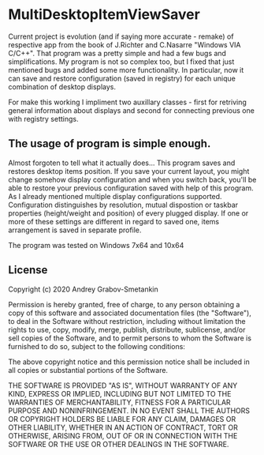 # MultiDesktopItemViewSaver

Current project is evolution (and if saying more accurate - remake) of respective app from the book of J.Richter and C.Nasarre "Windows VIA C/C++". That program was a pretty simple and had a few bugs and simplifications. My program is not so complex too, but I fixed that just mentioned bugs and added some more functionality. In particular, now it can save and restore configuration (saved in registry) for each unique combination of desktop displays.

For make this working I impliment two auxillary classes - first for retriving general information about displays and second for connecting previous one with registry settings.

The usage of program is simple enough.
---------------------------------------------------

Almost forgoten to tell what it actually does... This program saves and restores desktop items position. If you save your current layout, you might change somehow display configuration and when you switch back, you'll be able to restore your previous configuration saved with help of this program. As I already mentioned multiple display configurations supported. Configuration distinguishes by resolution, mutual dispostion or taskbar properties (height/weight and position) of every plugged display. If one or more of these settings are different in regard to saved one, items arrangement is saved in separate profile.

The program was tested on Windows 7x64 and 10x64

## License

Copyright (c) 2020 Andrey Grabov-Smetankin

Permission is hereby granted, free of charge, to any person
obtaining a copy of this software and associated documentation
files (the "Software"), to deal in the Software without
restriction, including without limitation the rights to use,
copy, modify, merge, publish, distribute, sublicense, and/or sell
copies of the Software, and to permit persons to whom the
Software is furnished to do so, subject to the following
conditions:

The above copyright notice and this permission notice shall be
included in all copies or substantial portions of the Software.

THE SOFTWARE IS PROVIDED "AS IS", WITHOUT WARRANTY OF ANY KIND,
EXPRESS OR IMPLIED, INCLUDING BUT NOT LIMITED TO THE WARRANTIES
OF MERCHANTABILITY, FITNESS FOR A PARTICULAR PURPOSE AND
NONINFRINGEMENT. IN NO EVENT SHALL THE AUTHORS OR COPYRIGHT
HOLDERS BE LIABLE FOR ANY CLAIM, DAMAGES OR OTHER LIABILITY,
WHETHER IN AN ACTION OF CONTRACT, TORT OR OTHERWISE, ARISING
FROM, OUT OF OR IN CONNECTION WITH THE SOFTWARE OR THE USE OR
OTHER DEALINGS IN THE SOFTWARE.